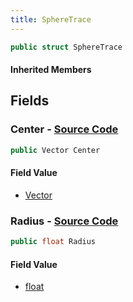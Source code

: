 ```yaml
---
title: SphereTrace
---
```


```csharp
public struct SphereTrace
```

#### Inherited Members

## Fields

### **Center** - [Source Code](https://github.com/swiftly-solution/swiftlys2/blob/main/managed/src/SwiftlyS2.Shared/Natives/Structs/Ray_t.cs#L15)

```csharp
public Vector Center
```

#### Field Value

- [Vector](/docs/api/shared/natives/vector)

### **Radius** - [Source Code](https://github.com/swiftly-solution/swiftlys2/blob/main/managed/src/SwiftlyS2.Shared/Natives/Structs/Ray_t.cs#L16)

```csharp
public float Radius
```

#### Field Value

- [float](https://learn.microsoft.com/dotnet/api/system.single)


